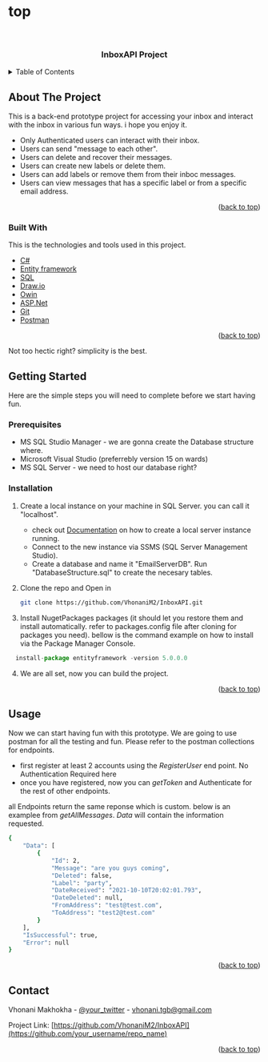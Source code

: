 # top

<!-- PROJECT LOGO -->
<br />
<div align="center">
  <h3 align="center">InboxAPI Project</h3>

  <p align="center">
    
  </p>
</div>


<!-- TABLE OF CONTENTS -->
<details>
  <summary>Table of Contents</summary>
  <ol>
    <li>
      <a href="#about-the-project">About The Project</a>
      <ul>
        <li><a href="#built-with">Built With</a></li>
      </ul>
    </li>
    <li>
      <a href="#getting-started">Getting Started</a>
      <ul>
        <li><a href="#prerequisites">Prerequisites</a></li>
        <li><a href="#installation">Installation</a></li>
      </ul>
    </li>
    <li><a href="#usage">Usage</a></li>
    <li><a href="#roadmap">Roadmap</a></li>
    <li><a href="#contributing">Contributing</a></li>
    <li><a href="#license">License</a></li>
    <li><a href="#contact">Contact</a></li>
    <li><a href="#acknowledgments">Acknowledgments</a></li>
  </ol>
</details>



<!-- ABOUT THE PROJECT -->
## About The Project


This is a back-end prototype project for accessing your inbox and interact with the inbox in various fun ways. i hope you enjoy it. 

* Only Authenticated users can interact with their inbox. 
* Users can send "message to each other".
* Users can delete and recover their messages.
* Users can create new labels or delete them.
* Users can add labels or remove them from their inboc messages.
* Users can view messages that has a specific label or from a specific email address.

<p align="right">(<a href="#top">back to top</a>)</p>

### Built With

This is the technologies and tools used in this project. 

* [C#](https://docs.microsoft.com/en-us/dotnet/csharp/)
* [Entity framework](https://docs.microsoft.com/en-us/ef/)
* [SQL](https://docs.microsoft.com/en-us/sql/ssms/download-sql-server-management-studio-ssms?view=sql-server-ver15)
* [Draw.io](https://app.diagrams.net/)
* [Owin](https://docs.microsoft.com/en-us/aspnet/aspnet/overview/owin-and-katana/)
* [ASP.Net](https://dotnet.microsoft.com/apps/aspnet)
* [Git](https://git-scm.com/)
* [Postman](https://www.postman.com/)

<p align="right">(<a href="#top">back to top</a>)</p>

Not too hectic right? simplicity is the best. 

<!-- GETTING STARTED -->
## Getting Started

Here are the simple steps you will need to complete before we start having fun.

### Prerequisites

* MS SQL Studio Manager - we are gonna create the Database structure where.
* Microsoft Visual Studio (preferrebly version 15 on wards)
* MS SQL Server - we need to host our database right? 

### Installation

1. Create a local instance on your machine in SQL Server. you can call it "localhost". 
    * check out [Documentation](https://www.c-sharpcorner.com/blogs/creating-local-database-using-microsoft-sql-server) on how to create a local server instance running. 
    * Connect to the new instance via SSMS (SQL Server Management Studio).
    * Create a database and name it "EmailServerDB". Run "DatabaseStructure.sql" to create the necesary tables. 

2. Clone the repo and Open in 
   ```sh
   git clone https://github.com/VhonaniM2/InboxAPI.git
   ```
3. Install NugetPackages packages (it should let you restore them and install automatically. refer to packages.config file after cloning for packages you need). bellow is the command example on how to install via the Package Manager Console.
 ```js
   install-package entityframework -version 5.0.0.0
   ```
4. We are all set, now you can build the project. 

<p align="right">(<a href="#top">back to top</a>)</p>



<!-- USAGE EXAMPLES -->
## Usage

Now we can start having fun with this prototype. We are going to use postman for all the testing and fun. Please refer to the postman collections for endpoints. 

* first register at least 2 accounts using the _RegisterUser_ end point. No Authentication Required here
* once you have registered, now you can _getToken_ and Authenticate for the rest of other endpoints. 

all Endpoints return the same reponse which is custom. below is an examplee from _getAllMessages_. _Data_ will contain the information requested.
```sh
{
    "Data": [
        {
            "Id": 2,
            "Message": "are you guys coming",
            "Deleted": false,
            "Label": "party",
            "DateReceived": "2021-10-10T20:02:01.793",
            "DateDeleted": null,
            "FromAddress": "test@test.com",
            "ToAddress": "test2@test.com"
        }
    ],
    "IsSuccessful": true,
    "Error": null
}
```

<p align="right">(<a href="#top">back to top</a>)</p>

<!-- ROADMAP -->




<!-- CONTACT -->
## Contact

Vhonani Makhokha - [@your_twitter](https://twitter.com/your_username) - vhonani.tgb@gmail.com

Project Link: [https://github.com/VhonaniM2/InboxAPI](https://github.com/your_username/repo_name)

<p align="right">(<a href="#top">back to top</a>)</p>





